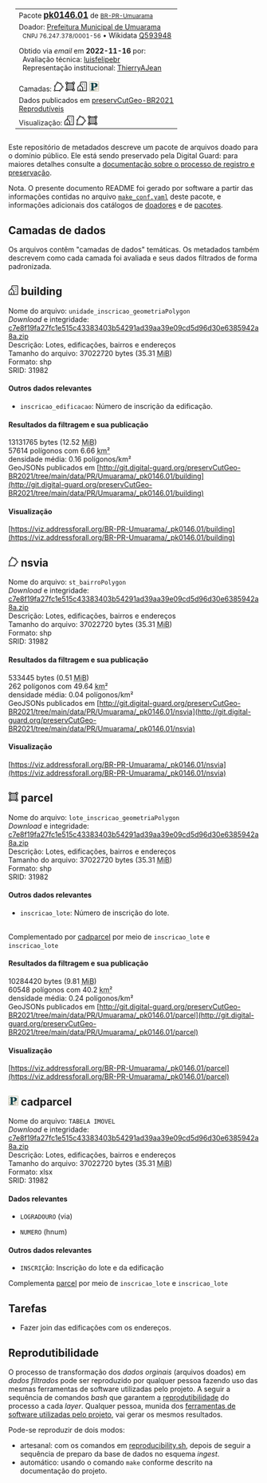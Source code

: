 <aside>
<table align="right" style="padding: 1em">
<tr><td>Pacote <a target="_git" title="link canônico para o git deste pacote" href="http://git.digital-guard.org/preserv-BR/blob/main/data/PR/Umuarama/_pk0146.01"><big><b>pk0146.01</b></big></a> de <small><a target="_osmcodes" title="Jurisdição" href="https://osm.codes/BR-PR-Umuarama">BR-PR-Umuarama</a></small>
</td></tr>
<tr><td>
Doador: <a rel="external" target="_doador" href="https://www.umuarama.pr.gov.br/">Prefeitura Municipal de Umuarama</a>
<br/>&nbsp; <small>CNPJ 76.247.378/0001-56</small> • Wikidata <a rel="external" target="_doador" title="link descritor Wikidata do doador" href="https://www.wikidata.org/wiki/Q593948">Q593948</a></small><br/>

Obtido via <i>email</i> em <b>2022-11-16</b> por:
<br/>&nbsp; Avaliação técnica: <a rel="external" target="_gitPerson" title="usuário Git" href="https://github.com/luisfelipebr">luisfelipebr</a>
<br/>&nbsp; Representação institucional: <a rel="external" target="_gitPerson" title="usuário Git" href="https://github.com/ThierryAJean">ThierryAJean</a><br/>
</td></tr>
<tr><td>Camadas: <a title="nsvia" href="#-nsvia"><img src="https://raw.githubusercontent.com/digital-guard/preserv/main/docs/assets/layerIcon-nsvia.png" alt="nsvia" width="20"/></a> <a title="parcel" href="#-parcel"><img src="https://raw.githubusercontent.com/digital-guard/preserv/main/docs/assets/layerIcon-parcel.png" alt="parcel" width="20"/></a> <a title="building" href="#-building"><img src="https://raw.githubusercontent.com/digital-guard/preserv/main/docs/assets/layerIcon-building.png" alt="building" width="20"/></a> <a title="cadparcel" href="#-cadparcel"><img src="https://raw.githubusercontent.com/digital-guard/preserv/main/docs/assets/layerIcon-cadparcel.png" alt="cadparcel" width="20"/></a> </td></tr>
<tr><td>Dados publicados em <a href="http://git.digital-guard.org/preservCutGeo-BR2021/tree/main/data/PR/Umuarama/_pk0146.01">preservCutGeo-BR2021</a><br/><a href="#reprodutibilidade">Reprodutíveis</a></td></tr>
<tr><td>Visualização: <a title="building" href="https://viz.addressforall.org/BR-PR-Umuarama/_pk0146.01/building"><img src="https://raw.githubusercontent.com/digital-guard/preserv/main/docs/assets/layerIcon-building.png" alt="building" width="20"/></a> <a title="nsvia" href="https://viz.addressforall.org/BR-PR-Umuarama/_pk0146.01/nsvia"><img src="https://raw.githubusercontent.com/digital-guard/preserv/main/docs/assets/layerIcon-nsvia.png" alt="nsvia" width="20"/></a> <a title="parcel" href="https://viz.addressforall.org/BR-PR-Umuarama/_pk0146.01/parcel"><img src="https://raw.githubusercontent.com/digital-guard/preserv/main/docs/assets/layerIcon-parcel.png" alt="parcel" width="20"/></a> </td></tr>
</table>
</aside>

<section>

Este repositório de metadados descreve um pacote de arquivos doado para o domínio público. Ele está sendo preservado pela Digital Guard: para maiores detalhes consulte a [documentação sobre o processo de registro e preservação](https://wiki.addressforall.org/doc/Documentação_Digital-guard).

Nota. O presente documento README foi gerado por software a partir das informações contidas no arquivo [`make_conf.yaml`](http://git.digital-guard.org/preserv-BR/blob/main/data/PR/Umuarama/_pk0146.01/make_conf.yaml) deste pacote, e informações adicionais dos catálogos de [doadores](https://git.digital-guard.org/preserv-BR/blob/main/data/donor.csv) e de [pacotes](https://git.digital-guard.org/preserv-BR/blob/main/data/donatedPack.csv).

# Camadas de dados

Os arquivos contêm "camadas de dados" temáticas. Os metadados também descrevem como cada camada foi avaliada e seus dados filtrados de forma padronizada.

## <img src="https://raw.githubusercontent.com/digital-guard/preserv/main/docs/assets/layerIcon-building.png" alt="building" width="20"/> building

Nome do arquivo: `unidade_inscricao_geometriaPolygon`<br/>*Download* e integridade: [c7e8f19fa27fc1e515c43383403b54291ad39aa39e09cd5d96d30e6385942a8a.zip](http://dl.digital-guard.org/c7e8f19fa27fc1e515c43383403b54291ad39aa39e09cd5d96d30e6385942a8a.zip)<br/>Descrição: Lotes, edificações, bairros e endereços<br/>Tamanho do arquivo: 37022720 bytes (35.31 <abbr title="mebibyte">MiB</abbr>)<br/>Formato: shp<br/>SRID: 31982

#### Outros dados relevantes
* `inscricao_edificacao`: Número de inscrição da edificação.

#### Resultados da filtragem e sua publicação
13131765 bytes (12.52 <abbr title="mebibyte">MiB</abbr>)<br/>57614 polígonos com 6.66 <abbr title="quilômetros quadrados">km²</abbr><br/>densidade média: 0.16 polígonos/km²<br/>GeoJSONs publicados em [http://git.digital-guard.org/preservCutGeo-BR2021/tree/main/data/PR/Umuarama/_pk0146.01/building](http://git.digital-guard.org/preservCutGeo-BR2021/tree/main/data/PR/Umuarama/_pk0146.01/building)

#### Visualização
[https://viz.addressforall.org/BR-PR-Umuarama/_pk0146.01/building](https://viz.addressforall.org/BR-PR-Umuarama/_pk0146.01/building)
## <img src="https://raw.githubusercontent.com/digital-guard/preserv/main/docs/assets/layerIcon-nsvia.png" alt="nsvia" width="20"/> nsvia

Nome do arquivo: `st_bairroPolygon`<br/>*Download* e integridade: [c7e8f19fa27fc1e515c43383403b54291ad39aa39e09cd5d96d30e6385942a8a.zip](http://dl.digital-guard.org/c7e8f19fa27fc1e515c43383403b54291ad39aa39e09cd5d96d30e6385942a8a.zip)<br/>Descrição: Lotes, edificações, bairros e endereços<br/>Tamanho do arquivo: 37022720 bytes (35.31 <abbr title="mebibyte">MiB</abbr>)<br/>Formato: shp<br/>SRID: 31982

#### Resultados da filtragem e sua publicação
533445 bytes (0.51 <abbr title="mebibyte">MiB</abbr>)<br/>262 polígonos com 49.64 <abbr title="quilômetros quadrados">km²</abbr><br/>densidade média: 0.04 polígonos/km²<br/>GeoJSONs publicados em [http://git.digital-guard.org/preservCutGeo-BR2021/tree/main/data/PR/Umuarama/_pk0146.01/nsvia](http://git.digital-guard.org/preservCutGeo-BR2021/tree/main/data/PR/Umuarama/_pk0146.01/nsvia)

#### Visualização
[https://viz.addressforall.org/BR-PR-Umuarama/_pk0146.01/nsvia](https://viz.addressforall.org/BR-PR-Umuarama/_pk0146.01/nsvia)
## <img src="https://raw.githubusercontent.com/digital-guard/preserv/main/docs/assets/layerIcon-parcel.png" alt="parcel" width="20"/> parcel

Nome do arquivo: `lote_inscricao_geometriaPolygon`<br/>*Download* e integridade: [c7e8f19fa27fc1e515c43383403b54291ad39aa39e09cd5d96d30e6385942a8a.zip](http://dl.digital-guard.org/c7e8f19fa27fc1e515c43383403b54291ad39aa39e09cd5d96d30e6385942a8a.zip)<br/>Descrição: Lotes, edificações, bairros e endereços<br/>Tamanho do arquivo: 37022720 bytes (35.31 <abbr title="mebibyte">MiB</abbr>)<br/>Formato: shp<br/>SRID: 31982

#### Outros dados relevantes
* `inscricao_lote`: Número de inscrição do lote.

<br/>Complementado por [cadparcel](#-cadparcel) por meio de `inscricao_lote` e `inscricao_lote`

#### Resultados da filtragem e sua publicação
10284420 bytes (9.81 <abbr title="mebibyte">MiB</abbr>)<br/>60548 polígonos com 40.2 <abbr title="quilômetros quadrados">km²</abbr><br/>densidade média: 0.24 polígonos/km²<br/>GeoJSONs publicados em [http://git.digital-guard.org/preservCutGeo-BR2021/tree/main/data/PR/Umuarama/_pk0146.01/parcel](http://git.digital-guard.org/preservCutGeo-BR2021/tree/main/data/PR/Umuarama/_pk0146.01/parcel)

#### Visualização
[https://viz.addressforall.org/BR-PR-Umuarama/_pk0146.01/parcel](https://viz.addressforall.org/BR-PR-Umuarama/_pk0146.01/parcel)
## <img src="https://raw.githubusercontent.com/digital-guard/preserv/main/docs/assets/layerIcon-cadparcel.png" alt="cadparcel" width="20"/> cadparcel

Nome do arquivo: `TABELA IMOVEL`<br/>*Download* e integridade: [c7e8f19fa27fc1e515c43383403b54291ad39aa39e09cd5d96d30e6385942a8a.zip](http://dl.digital-guard.org/c7e8f19fa27fc1e515c43383403b54291ad39aa39e09cd5d96d30e6385942a8a.zip)<br/>Descrição: Lotes, edificações, bairros e endereços<br/>Tamanho do arquivo: 37022720 bytes (35.31 <abbr title="mebibyte">MiB</abbr>)<br/>Formato: xlsx<br/>SRID: 31982

#### Dados relevantes
* `LOGRADOURO` (via)

* `NUMERO` (hnum)

#### Outros dados relevantes
* `INSCRIÇÃO`: Inscrição do lote e da edificação

Complementa [parcel](#-parcel) por meio de `inscricao_lote` e `inscricao_lote`

# Tarefas
* Fazer join das edificações com os endereços.
</section>
<section>

# Reprodutibilidade

O processo de transformação dos *dados orginais* (arquivos doados) em *dados filtrados* pode ser reproduzido por qualquer pessoa fazendo uso das mesmas ferramentas de software utilizadas pelo projeto. A seguir a sequência de comandos *bash* que garantem a [reprodutibilidade](https://en.wikipedia.org/wiki/Reproducibility) do processo a cada *layer*. Qualquer pessoa, munida dos [ferramentas de software utilizadas pelo projeto](https://git.AddressForAll.org/suporte/blob/master/docs/pt/infra.md#ambientes-e-ferramentas-de-uso-geral), vai gerar os mesmos resultados.

Pode-se reproduzir de dois modos:
* artesanal: com os comandos em [reproducibility.sh](http://git.digital-guard.org/preserv-BR/blob/main/data/PR/Umuarama/_pk0146.01/reproducibility.sh), depois de seguir a sequência de preparo da base de dados no esquema *ingest*.
* automático: usando o comando `make` conforme descrito na documentação do projeto.

</section>

